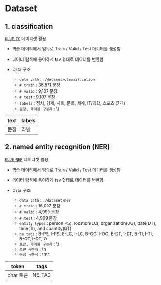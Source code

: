 # Dataset

## 1. classification

[`KLUE-TC`](https://klue-benchmark.com/tasks/66/overview/description) 데이터셋 활용


* 학습 데이터에서 임의로 Train / Valid / Test 데이터를 생성함
* 데이터 탐색에 용이하게 tsv 형태로 데이터를 변환함
  
* Data 구조  
  * `data path` : `./dataset/classification`
  * `# train` : 36,571 문장
  * `# valid` : 9,107 문장
  * `# test` : 9,107 문장
  * `labels` : 정치, 경제, 사회, 문화, 세계, IT/과학, 스포츠 (7개)
  * `문장, 레이블 구분자` : \t

| text  | labels |
|-------|--------|
| 문장  |  라벨  |




## 2. named entity recognition (NER)


[`KLUE-NER`](https://klue-benchmark.com/tasks/69/overview/description) 데이터셋 활용


* 학습 데이터에서 임의로 Train / Valid / Test 데이터를 생성함
* 데이터 탐색에 용이하게 tsv 형태로 데이터를 변환함

* Data 구조  
  * `data path` : `./dataset/ner`
  * `# train` : 16,007 문장
  * `# valid` : 4,999 문장
  * `# test` : 4,999 문장
  * `entity types` : person(PS), location(LC), organization(OG), date(DT), time(TI), and quantity(QT)
  * `ne tags` : B-PS, I-PS, B-LC, I-LC, B-OG, I-OG, B-DT, I-DT, B-TI, I-TI, B-QT, I-QT, O
  * `토큰, 레이블 구분자` : \t
  * `토큰 구분자` : \n
  * `문장 구분자` : \n\n

| token     | tags   |
|---------- |--------|
| char 토큰 | NE_TAG |  


